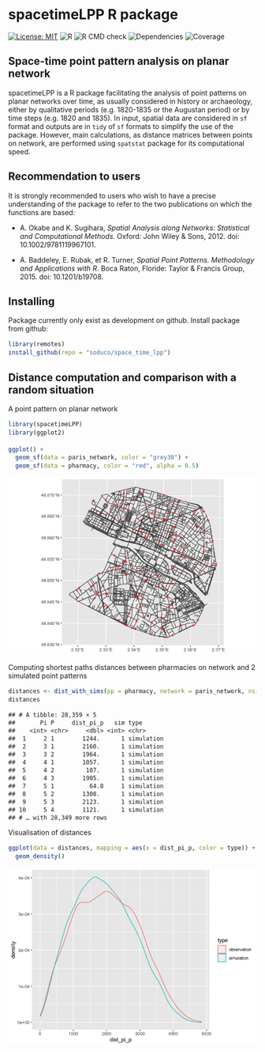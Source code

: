 
# spacetimeLPP R package

[![License:
MIT](https://img.shields.io/badge/License-MIT-yellow.svg)](https://opensource.org/licenses/MIT)
![R](https://img.shields.io/badge/R-%3E%3D%202.10-blue) ![R CMD
check](https://img.shields.io/badge/R%20CMD%20check-passing-green)
![Dependencies](https://img.shields.io/badge/dependencies-magrittr-blue)
![Coverage](https://img.shields.io/badge/coverage-35%25-red)

## Space-time point pattern analysis on planar network

spacetimeLPP is a R package facilitating the analysis of point patterns
on planar networks over time, as usually considered in history or
archaeology, either by qualitative periods (e.g. 1820-1835 or the
Augustan period) or by time steps (e.g. 1820 and 1835). In input,
spatial data are considered in `sf` format and outputs are in `tidy` of
`sf` formats to simplify the use of the package. However, main
calculations, as distance matrices between points on network, are
performed using `spatstat` package for its computational speed.

## Recommendation to users

It is strongly recommended to users who wish to have a precise
understanding of the package to refer to the two publications on which
the functions are based:

-   A. Okabe and K. Sugihara, *Spatial Analysis along Networks:
    Statistical and Computational Methods*. Oxford: John Wiley &
    Sons, 2012. doi: 10.1002/9781119967101.

-   A. Baddeley, E. Rubak, et R. Turner, *Spatial Point Patterns.
    Methodology and Applications with R*. Boca Raton, Floride: Taylor &
    Francis Group, 2015. doi: 10.1201/b19708.

## Installing

Package currently only exist as development on github. Install package
from github:

``` r
library(remotes)
install_github(repo = "soduco/space_time_lpp")
```

## Distance computation and comparison with a random situation

A point pattern on planar network

``` r
library(spacetimeLPP)
library(ggplot2)

ggplot() +
  geom_sf(data = paris_network, color = "grey30") +
  geom_sf(data = pharmacy, color = "red", alpha = 0.5)
```

![](README_files/figure-gfm/unnamed-chunk-2-1.png)<!-- -->

Computing shortest paths distances between pharmacies on network and 2
simulated point patterns

``` r
distances <- dist_with_sims(pp = pharmacy, network = paris_network, nsim = 2)
distances
```

    ## # A tibble: 28,359 × 5
    ##       Pi P     dist_pi_p   sim type      
    ##    <int> <chr>     <dbl> <int> <chr>     
    ##  1     2 1        1244.      1 simulation
    ##  2     3 1        2160.      1 simulation
    ##  3     3 2        1964.      1 simulation
    ##  4     4 1        1057.      1 simulation
    ##  5     4 2         187.      1 simulation
    ##  6     4 3        1905.      1 simulation
    ##  7     5 1          64.8     1 simulation
    ##  8     5 2        1308.      1 simulation
    ##  9     5 3        2123.      1 simulation
    ## 10     5 4        1121.      1 simulation
    ## # … with 28,349 more rows

Visualisation of distances

``` r
ggplot(data = distances, mapping = aes(x = dist_pi_p, color = type)) +
  geom_density()
```

![](README_files/figure-gfm/unnamed-chunk-4-1.png)<!-- -->
